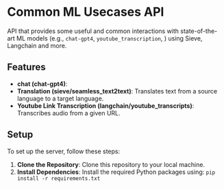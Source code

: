 # Common ML Usecases API 

API that provides some useful and common interactions with state-of-the-art ML models (e.g., `chat-gpt4`, `youtube_transcription`, )
using Sieve, Langchain and more. 

## Features

- **chat (chat-gpt4)**: 
- **Translation (sieve/seamless_text2text)**: Translates text from a source language to a target language.
- **Youtube Link Transcription (langchain/youtube_transcripts)**: Transcribes audio from a given URL.

## Setup

To set up the server, follow these steps:

1. **Clone the Repository**: Clone this repository to your local machine.
2. **Install Dependencies**: Install the required Python packages using: `pip install -r requirements.txt`